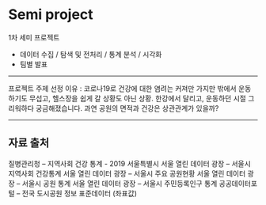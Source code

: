 # Semi project
1차 세미 프로젝트   
* 데이터 수집 / 탐색 및 전처리 / 통계 분석 / 시각화
* 팀별 발표

***

프로젝트 주제 선정 이유 : 코로나19로 건강에 대한 염려는 커져만 가지만 밖에서 운동 하기도 무섭고, 헬스장을 쉽게 갈 상황도 아닌 상황. 
한강에서 달리고, 운동하던 시절 그리워하다 궁금해졌습니다. 과연 공원의 면적과 건강은 상관관계가 있을까? 

***

## 자료 출처 

질병관리청 – 지역사회 건강 통계 - 2019 서울특별시
서울 열린 데이터 광장 – 서울시 지역사회 건강통계
서울 열린 데이터 광장 – 서울시 주요 공원현황
서울 열린 데이터 광장 – 서울시 공원 통계
서울 열린 데이터 광장 – 서울시 주민등록인구 통계
공공데이터포털 – 전국 도시공원 정보 표준데이터 (좌표값)
